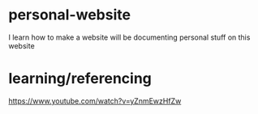 # personal-website
I learn how to make a website
will be documenting personal stuff on this website

# learning/referencing
https://www.youtube.com/watch?v=yZnmEwzHfZw
